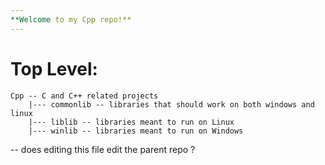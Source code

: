 ```yaml
---
**Welcome to my Cpp repo!**
---
```




Top Level:
==========
    Cpp -- C and C++ related projects
        |--- commonlib -- libraries that should work on both windows and linux
        |--- liblib -- libraries meant to run on Linux
        |--- winlib -- libraries meant to run on Windows


    
-- does editing this file edit the parent repo ?

